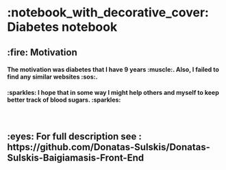  <h1> :notebook_with_decorative_cover: Diabetes notebook</h1>
 
 <h2>:fire: Motivation </h2>
 
 <h4> The motivation was diabetes that I have  9 years :muscle:. Also, I failed to find any similar websites :sos:. </h4> 
 <h4> :sparkles: I hope that in some way I might help others and myself to keep better track of blood sugars. :sparkles: </h4> 
 
 <br>
 
 
 <h2>:eyes: For full description see : https://github.com/Donatas-Sulskis/Donatas-Sulskis-Baigiamasis-Front-End</h2>
 
 

